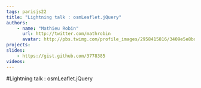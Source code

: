 ```yaml
---
tags: parisjs22
title: "Lightning talk : osmLeaflet.jQuery"
authors:
    - name: "Mathieu Robin"
      url: http://twitter.com/mathrobin
      avatar: http://pbs.twimg.com/profile_images/2958415816/3409e5e8bdecfd0bd6c1bbf4d7058f85_bigger.jpeg
projects:
slides:
    - https://gist.github.com/3778385
videos:
---
```

#Lightning talk : osmLeaflet.jQuery
